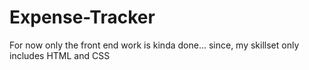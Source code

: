 # Expense-Tracker
For now only the front end work is kinda done... since, my skillset only includes HTML and CSS
